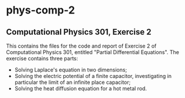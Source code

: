 # phys-comp-2

Computational Physics 301, Exercise 2
-------------------------------------

This contains the files for the code and report of Exercise 2 of Computational Physics 301, entitled "Partial Differential Equations". The exercise contains three parts:

- Solving Laplace's equation in two dimensions;
- Solving the electric potential of a finite capacitor, investigating in particular the limit of an infinite place capacitor;
- Solving the heat diffusion equation for a hot metal rod.
